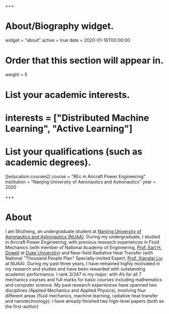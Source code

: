 +++
# About/Biography widget.
widget = "about"
active = true
date = 2020-01-16T00:00:00

# Order that this section will appear in.
weight = 5

# List your academic interests.

# interests = ["Distributed Machine Learning", "Active Learning"]

# List your qualifications (such as academic degrees).


[[education.courses]]
  course = "BEc in Aircraft Power Engineering"
  institution = "Nanjing University of Aeronautics and Astronautics"
  year = 2020
 
+++

# About

I am Shizheng, an undergraduate student at [Nanjing University of Aeronautics and Astronautics (NUAA)](http://iao.nuaa.edu.cn/). During my undergraduate, I studied in Aircraft Power Engineering; with previous research experiences in Fluid Mechanics (with member of National Academy of Engineering, [Prof. Earl H. Dowell](https://mems.duke.edu/faculty/earl-dowell) at [Duke University](https://mems.duke.edu/)) and Near-field Radiative Heat Transfer (with National "Thousand People Plan" Specially-invited Expert, [Prof. Xianglei Liu](https://scholar.google.com/citations?user=RxW3otEAAAAJ&hl=en) at NUAA).
During my past three years, I have remained highly motivated in my research and studies and have been rewarded with outstanding academic performance. I rank 3/247 in my major, with A’s for all 7 mechanics courses and full marks for basic courses including mathematics and computer science. My past research experiences have spanned two disciplines (Applied Mechanics and Applied Physics), involving four different areas (fluid mechanics, machine learning, radiative heat transfer and nanotechnology). I have already finished two high-level papers (both as the first-author)
